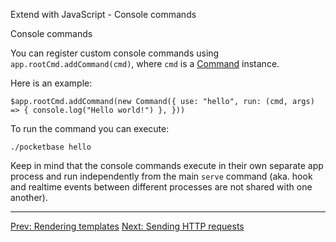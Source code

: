 Extend with JavaScript - Console commands

Console commands

You can register custom console commands using `app.rootCmd.addCommand(cmd)`, where `cmd` is a [Command](/jsvm/classes/Command.html) instance.

Here is an example:

    $app.rootCmd.addCommand(new Command({ use: "hello", run: (cmd, args) => { console.log("Hello world!") }, }))

To run the command you can execute:

    ./pocketbase hello

Keep in mind that the console commands execute in their own separate app process and run independently from the main `serve` command (aka. hook and realtime events between different processes are not shared with one another).

* * *

[Prev: Rendering templates](./js-rendering-templates.md) [Next: Sending HTTP requests](./js-sending-http-requests.md)